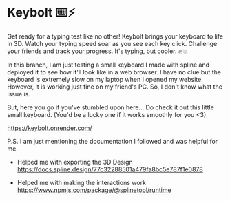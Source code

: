 # Keybolt ⌨️⚡

Get ready for a typing test like no other! Keybolt brings your keyboard to life in 3D. Watch your typing speed soar as you see each key click. Challenge your friends and track your progress. It's typing, but cooler. 🔥💥

In this branch, I am just testing a small keyboard I made with spline and deployed it to see how it'll look like in a web browser. I have no clue but the keyboard is extremely slow on my laptop when I opened my website. However, it is working just fine on my friend's PC. So, I don't know what the issue is.

But, here you go if you've stumbled upon here... Do check it out this little small keyboard. (You'd be a lucky one if it works smoothly for you <3)

https://keybolt.onrender.com/

P.S. I am just mentioning the documentation I followed and was helpful for me.

- Helped me with exporting the 3D Design
https://docs.spline.design/77c32288501a479fa8bc5e787f1e0878

- Helped me with making the interactions work
https://www.npmjs.com/package/@splinetool/runtime

